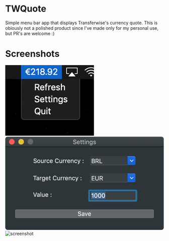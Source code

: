 # TWQuote
Simple menu bar app that displays Transferwise's currency quote.
This is obiously not a polished product since I've made only for my personal use, but PR's are welcome :)

# Screenshots
![screenshot](./Images/menu_example_panel.png)
![screenshot](./Images/menu_example_settings.png)
![screenshot](./Images/menu_example)
